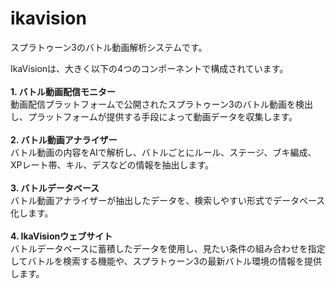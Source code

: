 # ikavision
スプラトゥーン3のバトル動画解析システムです。

IkaVisionは、大きく以下の4つのコンポーネントで構成されています。  
<br/>
**1. バトル動画配信モニター**
<br/>
動画配信プラットフォームで公開されたスプラトゥーン3のバトル動画を検出し、プラットフォームが提供する手段によって動画データを収集します。  
<br/>
**2. バトル動画アナライザー**
<br/>
バトル動画の内容をAIで解析し、バトルごとにルール、ステージ、ブキ編成、XPレート帯、キル、デスなどの情報を抽出します。  
<br/>
**3. バトルデータベース**
<br/>
バトル動画アナライザーが抽出したデータを、検索しやすい形式でデータベース化します。  
<br/>
**4. IkaVisionウェブサイト**
<br/>
バトルデータベースに蓄積したデータを使用し、見たい条件の組み合わせを指定してバトルを検索する機能や、スプラトゥーン3の最新バトル環境の情報を提供します。
